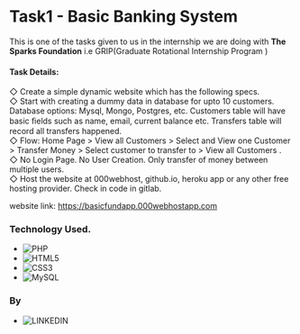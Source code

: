 # Task1 - Basic Banking System

This is one of the tasks given to us in the internship we are doing with **The Sparks Foundation** i.e GRIP(Graduate Rotational Internship Program )

#### Task Details:<br>

◇ Create a simple dynamic website which has the following specs.<br>
◇ Start with creating a dummy data in database for upto 10 customers.<br>
Database options: Mysql, Mongo, Postgres, etc. Customers table will have basic ﬁelds such as name, email, current balance etc. Transfers table will record all transfers happened.<br>
◇ Flow: Home Page > View all Customers > Select and View one Customer > Transfer Money > Select customer to transfer to > View all Customers .<br>
◇ No Login Page. No User Creation. Only transfer of money between multiple users.<br>
◇ Host the website at 000webhost, github.io, heroku app or any other free hosting provider. Check in code in gitlab.

website link: https://basicfundapp.000webhostapp.com 

### Technology Used.


* ![PHP](https://img.shields.io/badge/php-%23777BB4.svg?style=for-the-badge&logo=php&logoColor=white)
* ![HTML5](https://img.shields.io/badge/html5-%23E34F26.svg?style=for-the-badge&logo=html5&logoColor=white)
* ![CSS3](https://img.shields.io/badge/css3-%231572B6.svg?style=for-the-badge&logo=css3&logoColor=white)
* ![MySQL](https://img.shields.io/badge/mysql-%2300f.svg?style=for-the-badge&logo=mysql&logoColor=white)

### By

* ![LINKEDIN](https://www.linkedin.com/in/md-arif-31abba225)

